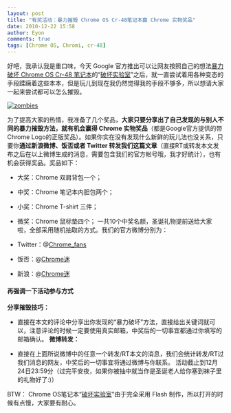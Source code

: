 ```yaml
---
layout: post
title: "有奖活动：暴力摧毁 Chrome OS Cr-48笔记本赢 Chrome 实物奖品"
date: 2010-12-22 15:58
author: Eyon
comments: true
tags: [Chrome OS, Chromi, cr-48]
---
```

好吧，我承认我是重口味，今天 Google 官方推出可以让网友按照自己的想法[暴力破坏 Chrome OS Cr-48 笔记本](http://www.chromi.org/archives/9586)的“[破坏实验室](http://www.google.com/demolab)”之后，就一直尝试着用各种变态的手段蹂躏着这些本本，但是玩儿到现在我仍然觉得我的手段不够多，所以想请大家一起来尝试都可以怎么摧毁。

<a href="http://img.chromi.org/2010/12/zombies.png">![](http://img.chromi.org/2010/12/zombies.png "zombies")</a>

为了提高大家的热情，我准备了几个奖品，**大家只要分享出了自己发现的与别人不同的暴力摧毁方法，就有机会赢得 Chrome 实物奖品**（都是Google官方提供的带 Chrome Logo的正版奖品）。如果你实在没有发现什么新鲜的玩儿法也没关系，只要你**通过新浪微博、饭否或者 Twitter 转发我们这篇文章**（直接RT或转发本文发布之后在以上微博生成的消息，需要包含我们的官方帐号哦，我才好统计），也有机会获得奖品。奖品如下：


*   大奖：Chrome 双肩背包一个；
*   中奖：Chrome 笔记本内胆包两个；
*   小奖：Chrome T-shirt 三件；
*   微奖：Chrome 鼠标垫四个；
一共10个中奖名额，圣诞礼物提前送给大家啦，全部采用随机抽取的方式。我们的官方微博分别为：


*   Twitter：@[Chrome_fans](http://twitter.com/chrome_fans)
*   饭否：@[Chrome迷](http://fanfou.com/chromi)
*   新浪：@[Chrome迷](http://t.sina.com.cn/chromi)


#### 再强调一下活动参与方式


**分享摧毁技巧：**


*   直接在本文的评论中分享出你发现的“暴力破坏”方法，直接给出关键词就可以，注意评论的时候一定要使用真实邮箱，中奖后的一切事宜都通过你填写的邮箱确认。
**微博转发：**


*   直接在上面所说微博中的任意一个转发/RT本文的消息，我们会统计转发/RT过我们消息的网友，中奖后的一切事宜将通过微博与你联系。
活动截止到12月24日23:59分（过完平安夜，如果你被抽中就当作是圣诞老人给你塞到袜子里的礼物好了:)）

BTW： Chrome OS笔记本“[破坏实验室](http://www.google.com/demolab)”由于完全采用 Flash 制作，所以打开的时候有点慢，大家要有耐心。
